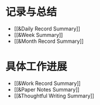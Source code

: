 # 记录与总结
- [[&Daily Record Summary]]
- [[&Week Summary]]
- [[&Month Record Summary]]

# 具体工作进展
- [[&Work Record Summary]]
- [[&Paper Notes Summary]]
- [[&Thoughtful Writing Summary]]